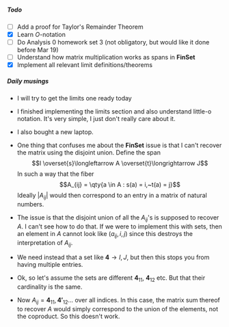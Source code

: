 ##### Todo
- [ ] Add a proof for Taylor's Remainder Theorem
- [x] Learn $O$-notation
- [ ] Do Analysis 0 homework set 3 (not obligatory, but would like it done before Mar 19)
- [ ] Understand how matrix multiplication works as spans in $\mathbf{FinSet}$ 
- [x] Implement all relevant limit definitions/theorems

##### Daily musings
- I will try to get the limits one ready today

- I finished implementing the limits section and also understand little-o notation. It's very simple, I just don't really care about it.
- I also bought a new laptop.
- One thing that confuses me about the $\mathbf{FinSet}$ issue is that I can't recover the matrix using the disjoint union. Define the span $$I \overset{s}\longleftarrow A \overset{t}\longrightarrow J$$In such a way that the fiber $$A_{ij} = \qty{a \in A : s(a) = i,~t(a) = j}$$Ideally $|A_{ij}|$ would then correspond to an entry in a matrix of natural numbers.
- The issue is that the disjoint union of all the $A_{ij}$'s is supposed to recover $A$. I can't see how to do that. If we were to implement this with sets, then an element in $A$ cannot look like $(a_{ij},i,j)$ since this destroys the interpretation of $A_{ij}$. 
- We need instead that a set like $\mathbf{4} \to I,J$, but then this stops you from having multiple entries.
- Ok, so let's assume the sets are different $\mathbf 4_{11}$, ${} \mathbf 4_{12} {}$ etc. But that their cardinality is the same.
- Now $A_{ij}=\mathbf{4}_{11},\mathbf{4'}_{12}\dots$ over all indices. In this case, the matrix sum thereof to recover $A$ would simply correspond to the union of the elements, not the coproduct. So this doesn't work.
  